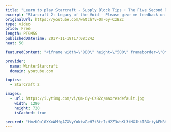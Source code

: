 ```yaml
---
title: "Learn to play Starcraft - Supply Block Tips + The Five Second Rule (Basic Guide & Tutorial)"
excerpt: "Starcraft 2: Legacy of the Void - Please give me feedback on this general video style/commentary, hopefully it helps you guys out!  Can very easily make more on different concepts if it is the right direction!  Sc2ReplayStats - http://www.sc2replaystats.com"
originalUrl: https://youtube.com/watch?v=Qm-6y-CzBZc
type: video
price: Free
length: PT9M5S
publishedDateTime: 2017-11-19T17:08:24Z
heat: 50

featuredContent: "<iframe width=\"800\" height=\"500\" frameborder=\"0\" src=\"https://www.youtube.com/embed/Qm-6y-CzBZc\" allow=\"accelerometer; autoplay; encrypted-media; gyroscope; picture-in-picture\" allowfullscreen></iframe>"

provider:
  name: WinterStarcraft
  domain: youtube.com

topics:
  - StarCraft 2

images:
  - url: https://i.ytimg.com/vi/Qm-6y-CzBZc/maxresdefault.jpg
    width: 1280
    height: 720
    isCached: true

secured: "HmzUOu10XXxWMfgAZXVyYoktwGeH7t3trIzH2Z3wbKL3tMXJhkIBGriyAEhBHlE82RHaU/vJytlW9/rcfF3BbIW1C1nnwdtLkl5GJnQRtkKBbIL5sOZVP86g6lXDfewV2npL1bgYVk7vUWp+Ii0dPQBmLiYv5Ct+zUeHvn0Gqgv1KMnF4tP54iH3i4qSJRUC5WETMlrtfZTkgFf5Whb4xZbewJhcsCv7UxycwR7IXb0SRk1zu+5uJHN/vmj9bgYBRgWKZ4kjcDiGe4zOo1zFExEObZQnp7gtJDFJxxS7V2q4DkQTxfBiSlxnALK8eif0FWYxnUXZYYYcyxQ9PIBbwl+MqkcbKebWKOoeN0S9SWPTelBNQ3U9vnoOZqMcxgUktLHUuVes5ChrgAhipCVj4FY0m6T3NYqjelHLkxBQxzE=;1bDYfmgm49E1g15pxkg52A=="
---
```


